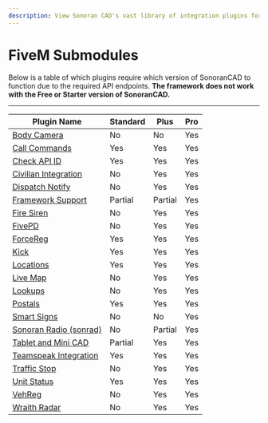 ```yaml
---
description: View Sonoran CAD's vast library of integration plugins for your community!
---
```


# FiveM Submodules

Below is a table of which plugins require which version of SonoranCAD to function due to the required API endpoints. **The framework does not work with the Free or Starter version of SonoranCAD.**

***

| Plugin Name                                                                                                       | Standard | Plus    | Pro |
| ----------------------------------------------------------------------------------------------------------------- | -------- | ------- | --- |
| [Body Camera](../../../../roadmap/v2-legacy/available-plugins/bodycam.md)                                         | No       | No      | Yes |
| [Call Commands](../../../../roadmap/v2-legacy/available-plugins/call-commands.md)                                 | Yes      | Yes     | Yes |
| [Check API ID](../../../../roadmap/v2-legacy/available-plugins/api-id-checker.md)                                 | Yes      | Yes     | Yes |
| [Civilian Integration](../../../../roadmap/v2-legacy/available-plugins/civilian-integration.md)                   | No       | Yes     | Yes |
| [Dispatch Notify](../../../../roadmap/v2-legacy/available-plugins/dispatch-notify.md)                             | No       | Yes     | Yes |
| [Framework Support](../../../../roadmap/v2-legacy/available-plugins/framework-support-esx-qbcore-and-auto-fines/) | Partial  | Partial | Yes |
| [Fire Siren](../../../../other/archive/fire-siren.md)                                                             | No       | Yes     | Yes |
| [FivePD](../../../../roadmap/v2-legacy/available-plugins/fivepd.md)                                               | No       | Yes     | Yes |
| [ForceReg](../../../../roadmap/v2-legacy/available-plugins/forcereg.md)                                           | Yes      | Yes     | Yes |
| [Kick](../../../../roadmap/v2-legacy/available-plugins/kick.md)                                                   | Yes      | Yes     | Yes |
| [Locations](../../../../roadmap/v2-legacy/available-plugins/locations.md)                                         | Yes      | Yes     | Yes |
| [Live Map](../../../../roadmap/v2-legacy/available-plugins/live-map.md)                                           | No       | Yes     | Yes |
| [Lookups](../../../../roadmap/v2-legacy/available-plugins/lookups.md)                                             | No       | Yes     | Yes |
| [Postals](../../../../roadmap/v2-legacy/available-plugins/postals.md)                                             | Yes      | Yes     | Yes |
| [Smart Signs](../../../../roadmap/v2-legacy/available-plugins/smart-signs.md)                                     | No       | No      | Yes |
| [Sonoran Radio (sonrad)](../../../../roadmap/v2-legacy/available-plugins/sonoran-radio-sonrad.md)                 | No       | Partial | Yes |
| [Tablet and Mini CAD](../../../../roadmap/v2-legacy/available-plugins/tablet.md)                                  | Partial  | Yes     | Yes |
| [Teamspeak Integration](../../../../roadmap/v2-legacy/available-plugins/teamspeak-3.md)                           | Yes      | Yes     | Yes |
| [Traffic Stop](../../../../roadmap/v2-legacy/available-plugins/traffic-stop.md)                                   | No       | Yes     | Yes |
| [Unit Status](../../../../roadmap/v2-legacy/available-plugins/unit-status.md)                                     | Yes      | Yes     | Yes |
| [VehReg](../../../../roadmap/v2-legacy/available-plugins/vehreg.md)                                               | No       | Yes     | Yes |
| [Wraith Radar](../../../../roadmap/v2-legacy/available-plugins/wraithv2.md)                                       | No       | Yes     | Yes |
